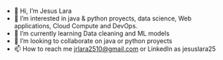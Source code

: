 - 👋 Hi, I’m Jesus Lara
- 👀 I’m interested in java & python proyects, data science, Web applications, Cloud Compute and DevOps.
- 🌱 I’m currently learning Data cleaning and ML models
- 💞️ I’m looking to collaborate on java or python proyects 
- 📫 How to reach me jrlara2510@gmail.com or LinkedIn as jesuslara25

<!---
jrlara2510/jrlara2510 is a ✨ special ✨ repository because its `README.md` (this file) appears on your GitHub profile.
You can click the Preview link to take a look at your changes.
--->
